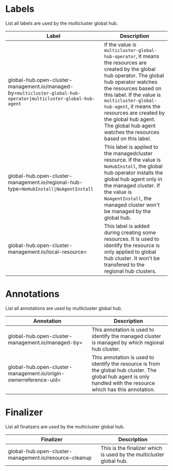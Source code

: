 # Labels

List all labels are used by the multicluster global hub.

Label | Description
--- | ----------
global-hub.open-cluster-management.io/managed-by=`multicluster-global-hub-operator\|multicluster-global-hub-agent` | If the value is `multicluster-global-hub-operator`, it means the resources are created by the global hub operator. The global hub operator watches the resources based on this label. If the value is `multicluster-global-hub-agent`, it means the resources are created by the global hub agent. The global hub agent watches the resources based on this label.
global-hub.open-cluster-management.io/regional-hub-type=`NoHubInstall\|NoAgentInstall` | This label is applied to the managedcluster resource. If the value is `NoHubInstall`, the global hub operator installs the global hub agent only in the managed cluster. If the value is `NoAgentInstall`, the managed cluster won't be managed by the global hub.
global-hub.open-cluster-management.io/local-resource= | This label is added during creating some resources. It is used to identify the resource is only applied to global hub cluster. It won't be transfered to the regional hub clusters.

# Annotations

List all annotations are used by multicluster global hub.

Annotation | Description
--- | ----------
global-hub.open-cluster-management.io/managed-by= | This annotation is used to identify the managed cluster is managed by which regional hub cluster.
global-hub.open-cluster-management.io/origin-ownerreference-uid= | This annotation is used to identify the resource is from the global hub cluster. The global hub agent is only handled with the resource which has this annotation.

# Finalizer

List all finalizers are used by the multicluster global hub.

Finalizer | Description
--- | ----------
global-hub.open-cluster-management.io/resource-cleanup | This is the finalizer which is used by the multicluster global hub.
